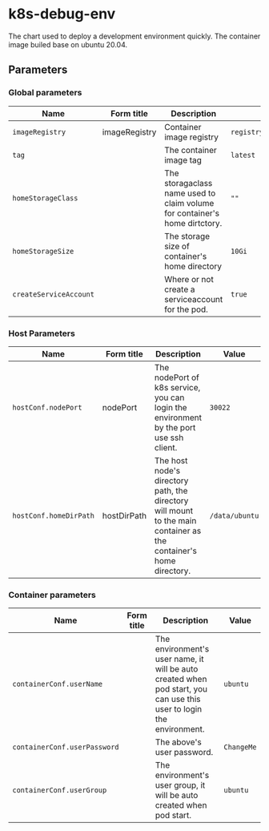 # k8s-debug-env

The chart used to deploy a development environment quickly. The container image
builed base on ubuntu 20.04.

## Parameters

### Global parameters

| Name                   | Form title    | Description                                                                | Value                          |
| ---------------------- | ------------- | -------------------------------------------------------------------------- | ------------------------------ |
| `imageRegistry`        | imageRegistry | Container image registry                                                   | `registry.aliyuncs.com/kungze` |
| `tag`                  |               | The container image tag                                                    | `latest`                       |
| `homeStorageClass`     |               | The storagaclass name used to claim volume for container's home dirtctory. | `""`                          |
| `homeStorageSize`      |               | The storage size of container's home directory                             | `10Gi`                         |
| `createServiceAccount` |               | Where or not create a serviceaccount for the pod.                          | `true`                         |

### Host Parameters

| Name                   | Form title  | Description                                                                                                       | Value          |
| ---------------------- | ----------- | ----------------------------------------------------------------------------------------------------------------- | -------------- |
| `hostConf.nodePort`    | nodePort    | The nodePort of k8s service, you can login the environment by the port use ssh client.                            | `30022`        |
| `hostConf.homeDirPath` | hostDirPath | The host node's directory path, the directory will mount to the main container as the container's home directory. | `/data/ubuntu` |

### Container parameters

| Name                         | Form title | Description                                                                                                          | Value      |
| ---------------------------- | ---------- | -------------------------------------------------------------------------------------------------------------------- | ---------- |
| `containerConf.userName`     |            | The environment's user name, it will be auto created when pod start, you can use this user to login the environment. | `ubuntu`   |
| `containerConf.userPassword` |            | The above's user password.                                                                                           | `ChangeMe` |
| `containerConf.userGroup`    |            | The environment's user group, it will be auto created when pod start.                                                | `ubuntu`   |
